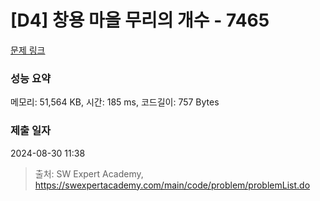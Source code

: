 # [D4] 창용 마을 무리의 개수 - 7465 

[문제 링크](https://swexpertacademy.com/main/code/problem/problemDetail.do?contestProbId=AWngfZVa9XwDFAQU) 

### 성능 요약

메모리: 51,564 KB, 시간: 185 ms, 코드길이: 757 Bytes

### 제출 일자

2024-08-30 11:38



> 출처: SW Expert Academy, https://swexpertacademy.com/main/code/problem/problemList.do